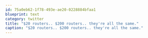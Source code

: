 ```yaml
---
id: 75a0eb62-1f78-493e-ae20-0228884bfaa1
blueprint: text
category: twitter
title: "$20 routers.. $200 routers.. they're all the same."
caption: "$20 routers.. $200 routers.. they're all the same."
---
```

